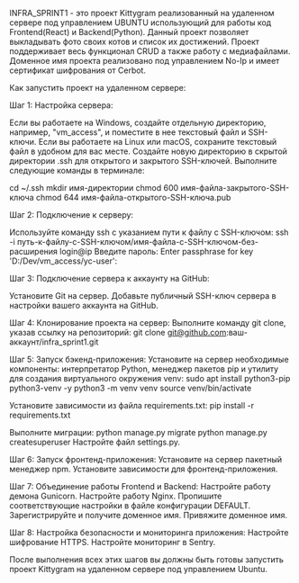 INFRA_SPRINT1 - это проект Kittygram реализованный на удаленном сервере под управлением UBUNTU использующий для работы код Frontend(React) и Backend(Python). Данный проект позволяет выкладывать фото своих котов и список их достижений. Проект поддерживает весь функционал CRUD а также работу с медиафайлами. Доменное имя проекта реализовано под управлением No-Ip и имеет сертификат шифрования от Cerbot.

Как запустить проект на удаленном сервере:

Шаг 1: Настройка сервера:

Если вы работаете на Windows, создайте отдельную директорию, например, "vm_access", и поместите в нее текстовый файл и SSH-ключи.
Если вы работаете на Linux или macOS, сохраните текстовый файл в удобном для вас месте. Создайте новую директорию в скрытой директории .ssh для открытого и закрытого SSH-ключей. Выполните следующие команды в терминале:

cd ~/.ssh
mkdir имя-директории
chmod 600 имя-файла-закрытого-SSH-ключа
chmod 644 имя-файла-открытого-SSH-ключа.pub

Шаг 2: Подключение к серверу:

Используйте команду ssh с указанием пути к файлу с SSH-ключом:
ssh -i путь-к-файлу-с-SSH-ключом/имя-файла-с-SSH-ключом-без-расширения login@ip
Введите пароль:
Enter passphrase for key 'D:/Dev/vm_access/yc-user':

Шаг 3: Подключение сервера к аккаунту на GitHub:

Установите Git на сервер.
Добавьте публичный SSH-ключ сервера в настройки вашего аккаунта на GitHub.

Шаг 4: Клонирование проекта на сервер:
Выполните команду git clone, указав ссылку на репозиторий:
git clone git@github.com:ваш-аккаунт/infra_sprint1.git

Шаг 5: Запуск бэкенд-приложения:
Установите на сервер необходимые компоненты: интерпретатор Python, менеджер пакетов pip и утилиту для создания виртуального окружения venv:
sudo apt install python3-pip python3-venv -y
python3 -m venv venv
source venv/bin/activate

Установите зависимости из файла requirements.txt:
pip install -r requirements.txt

Выполните миграции:
python manage.py migrate
python manage.py createsuperuser
Настройте файл settings.py.

Шаг 6: Запуск фронтенд-приложения:
Установите на сервер пакетный менеджер npm.
Установите зависимости для фронтенд-приложения.

Шаг 7: Объединение работы Frontend и Backend:
Настройте работу демона Gunicorn.
Настройте работу Nginx.
Пропишите соответствующие настройки в файле конфигурации DEFAULT.
Зарегистрируйте и получите доменное имя.
Привяжите доменное имя.

Шаг 8: Настройка безопасности и мониторинга приложения:
Настройте шифрование HTTPS.
Настройте мониторинг в Sentry.

После выполнения всех этих шагов вы должны быть готовы запустить проект Kittygram на удаленном сервере под управлением Ubuntu.
